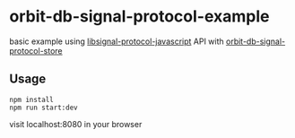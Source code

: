 # orbit-db-signal-protocol-example
basic example using [libsignal-protocol-javascript](https://github.com/signalapp/libsignal-protocol-javascript) API with [orbit-db-signal-protocol-store](https://github.com/tabcat/orbit-db-signal-protocol-store)

## Usage

```
npm install
npm run start:dev
```
visit localhost:8080 in your browser
